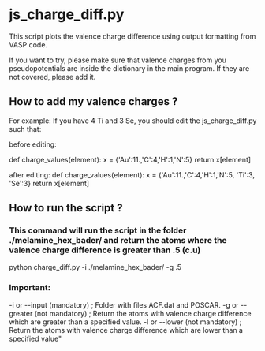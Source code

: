 # js_charge_diff.py
This script plots the valence charge difference using output formatting from VASP code.

If you want to try, please make sure that valence charges from you pseudopotentials
are inside the dictionary in the main program. If they are not covered, please add it.

## How to add my valence charges ?

For example: If you have 4 Ti and 3 Se, you should edit the js_charge_diff.py such that:

before editing:

def charge_values(element):
    x = {'Au':11.,'C':4,'H':1,'N':5}
    return x[element]

after editing:
def charge_values(element):
    x = {'Au':11.,'C':4,'H':1,'N':5, 'Ti':3, 'Se':3}
    return x[element]


## How to run the script ?

### This command will run the script in the folder ./melamine_hex_bader/ and return the atoms where the valence charge difference is greater than .5 (c.u)
python charge_diff.py -i ./melamine_hex_bader/ -g .5

### Important:

-i or --input (mandatory) ; Folder with files ACF.dat and POSCAR.
-g or --greater (not mandatory) ; Return the atoms with valence charge difference which are greater than a specified value.
-l or --lower (not mandatory) ; Return the atoms with valence charge difference which are lower than a specified value"


